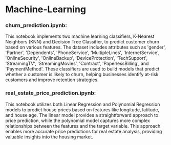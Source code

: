 # Machine-Learning

### churn_prediction.ipynb:
This notebook implements two machine learning classifiers, K-Nearest Neighbors (KNN) and Decision Tree Classifier, to predict customer churn based on various features. The dataset includes attributes such as 'gender', 'Partner', 'Dependents', 'PhoneService', 'MultipleLines', 'InternetService', 'OnlineSecurity', 'OnlineBackup', 'DeviceProtection', 'TechSupport', 'StreamingTV', 'StreamingMovies', 'Contract', 'PaperlessBilling', and 'PaymentMethod'. These classifiers are used to build models that predict whether a customer is likely to churn, helping businesses identify at-risk customers and improve retention strategies.

### real_estate_price_prediction.ipynb:
This notebook utilizes both Linear Regression and Polynomial Regression models to predict house prices based on features like longitude, latitude, and house age. The linear model provides a straightforward approach to price prediction, while the polynomial model captures more complex relationships between the features and the target variable. This approach enables more accurate price predictions for real estate analysis, providing valuable insights into the housing market.
